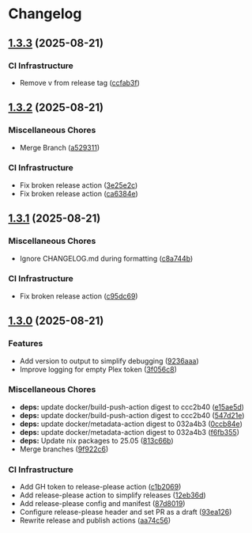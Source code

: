 # Changelog

## [1.3.3](https://github.com/MasterEvarior/plex-pinned-collection-randomizer/compare/1.3.2...v1.3.3) (2025-08-21)


### CI Infrastructure

* Remove v from release tag ([ccfab3f](https://github.com/MasterEvarior/plex-pinned-collection-randomizer/commit/ccfab3f9726c339b7b3032c5ac5c66b48bc20ab5))

## [1.3.2](https://github.com/MasterEvarior/plex-pinned-collection-randomizer/compare/v1.3.1...v1.3.2) (2025-08-21)


### Miscellaneous Chores

* Merge Branch ([a529311](https://github.com/MasterEvarior/plex-pinned-collection-randomizer/commit/a529311a5451f5400ea10f68dfc683b8665c785c))


### CI Infrastructure

* Fix broken release action ([3e25e2c](https://github.com/MasterEvarior/plex-pinned-collection-randomizer/commit/3e25e2cc225f89ca80e65beac3b5a9dee4a68e1a))
* Fix broken release action ([ca6384e](https://github.com/MasterEvarior/plex-pinned-collection-randomizer/commit/ca6384e1ffa3f3b620f81ce3e037efcb89b04d5c))

## [1.3.1](https://github.com/MasterEvarior/plex-pinned-collection-randomizer/compare/v1.3.0...v1.3.1) (2025-08-21)


### Miscellaneous Chores

* Ignore CHANGELOG.md during formatting ([c8a744b](https://github.com/MasterEvarior/plex-pinned-collection-randomizer/commit/c8a744b3f676d7b262e81c4ee0e9e047981d0a03))


### CI Infrastructure

* Fix broken release action ([c95dc69](https://github.com/MasterEvarior/plex-pinned-collection-randomizer/commit/c95dc693da1ff0f0614ad3ff4cafa79e0106130e))

## [1.3.0](https://github.com/MasterEvarior/plex-pinned-collection-randomizer/compare/1.2.2...v1.3.0) (2025-08-21)


### Features

* Add version to output to simplify debugging ([9236aaa](https://github.com/MasterEvarior/plex-pinned-collection-randomizer/commit/9236aaa5399c88ed113d3b1ff40e17f506faae6b))
* Improve logging for empty Plex token ([3f056c8](https://github.com/MasterEvarior/plex-pinned-collection-randomizer/commit/3f056c850f22c61d1e5313009cdbcb73ebf4d088))


### Miscellaneous Chores

* **deps:** update docker/build-push-action digest to ccc2b40 ([e15ae5d](https://github.com/MasterEvarior/plex-pinned-collection-randomizer/commit/e15ae5d935efb136325cfea08862818aa8502de0))
* **deps:** update docker/build-push-action digest to ccc2b40 ([547d21e](https://github.com/MasterEvarior/plex-pinned-collection-randomizer/commit/547d21e15480425c927f1fc5ba9dc4eb39a4d957))
* **deps:** update docker/metadata-action digest to 032a4b3 ([0ccb84e](https://github.com/MasterEvarior/plex-pinned-collection-randomizer/commit/0ccb84e058bc73df269317812b3e1afe157c4e79))
* **deps:** update docker/metadata-action digest to 032a4b3 ([f6fb355](https://github.com/MasterEvarior/plex-pinned-collection-randomizer/commit/f6fb355a3628d9dcb2c24855f6157c16988528b0))
* **deps:** Update nix packages to 25.05 ([813c66b](https://github.com/MasterEvarior/plex-pinned-collection-randomizer/commit/813c66ba09c6316dfdf43e2c49d230af06e679c1))
* Merge branches ([9f922c6](https://github.com/MasterEvarior/plex-pinned-collection-randomizer/commit/9f922c67beda8ae1d053045c65dbf72a3046dbf6))


### CI Infrastructure

* Add GH token to release-please action ([c1b2069](https://github.com/MasterEvarior/plex-pinned-collection-randomizer/commit/c1b20695efa97184ab93ad4c8ee84a2a1e4a6070))
* Add release-please action to simplify releases ([12eb36d](https://github.com/MasterEvarior/plex-pinned-collection-randomizer/commit/12eb36de4c0c9dfec6d25864c80c304282cd79f2))
* Add release-please config and manifest ([87d8019](https://github.com/MasterEvarior/plex-pinned-collection-randomizer/commit/87d8019ad43bcdbf18cf7477f67bb06aafa8cb0a))
* Configure release-please header and set PR as a draft ([93ea126](https://github.com/MasterEvarior/plex-pinned-collection-randomizer/commit/93ea126150b1f2602ef72c8708a82500dc13036d))
* Rewrite release and publish actions ([aa74c56](https://github.com/MasterEvarior/plex-pinned-collection-randomizer/commit/aa74c56c8c3bd89c5653fdf054d7ee6a9a1e49d7))
